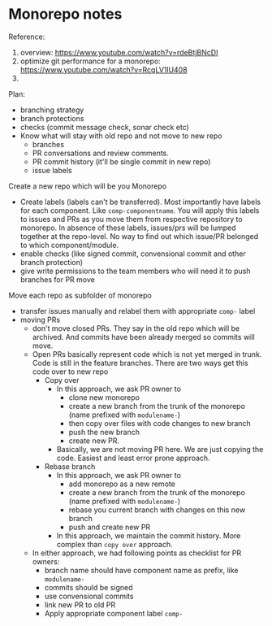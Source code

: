 # Monorepo notes

Reference:
1) overview: https://www.youtube.com/watch?v=rdeBtjBNcDI
2) optimize git performance for a monorepo: https://www.youtube.com/watch?v=RcqLV1lU408
3) 

Plan:
- branching strategy
- branch protections
- checks (commit message check, sonar check etc)
- Know what will stay with old repo and not move to new repo
  - branches
  - PR conversations and review comments.
  - PR commit history (it'll be single commit in new repo)
  - issue labels

Create a new repo which will be you Monorepo
- Create labels (labels can't be transferred). Most importantly have labels for each component. Like `comp-componentname`. You will apply this labels to issues and PRs as you move them from respective repository to monorepo. In absence of these labels, issues/prs will be lumped together at the repo-level. No way to find out which issue/PR belonged to which component/module.
- enable checks (like signed commit, convensional commit and other branch protection)
- give write permissions to the team members who will need it to push branches for PR move

Move each repo as subfolder of monorepo
- transfer issues manually and relabel them with appropriate `comp-` label
- moving PRs
  - don't move closed PRs. They say in the old repo which will be archived. And commits have been already merged so commits will move.
  - Open PRs basically represent code which is not yet merged in trunk. Code is still in the feature branches. There are two ways get this code over to new repo
    - Copy over
      - In this approach, we ask PR owner to 
        - clone new monorepo
        - create a new branch from the trunk of the monorepo (name prefixed with `modulename-`)
        - then copy over files with code changes to new branch
        - push the new branch
        - create new PR.
      - Basically, we are not moving PR here. We are just copying the code. Easiest and least error prone approach. 
    - Rebase branch
      - In this approach, we ask PR owner to 
        - add monorepo as a new remote
        - create a new branch from the trunk of the monorepo (name prefixed with `modulename-`)
        - rebase you current branch with changes on this new branch
        - push and create new PR
      - In this approach, we maintain the commit history. More complex than `copy over` approach.
  - In either approach, we had following points as checklist for PR owners:
    - branch name should have component name as prefix, like `modulename-`
    - commits should be signed
    - use convensional commits
    - link new PR to old PR
    - Apply appropriate component label `comp-`
